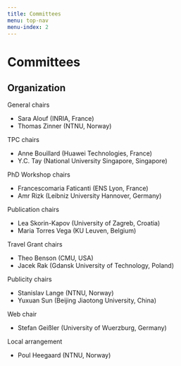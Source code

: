 ```yaml
---
title: Committees
menu: top-nav
menu-index: 2
---
```


# Committees

## Organization

General chairs
  * Sara Alouf (INRIA, France)
  * Thomas Zinner (NTNU, Norway)

TPC chairs
  * Anne Bouillard (Huawei Technologies, France)
  * Y.C. Tay (National University Singapore, Singapore)

PhD Workshop chairs
  * Francescomaria Faticanti (ENS Lyon, France)
  * Amr Rizk (Leibniz University Hannover, Germany)

Publication chairs
  * Lea Skorin-Kapov (University of Zagreb, Croatia)
  * Maria Torres Vega (KU Leuven, Belgium)
  
Travel Grant chairs
  * Theo Benson (CMU, USA)
  * Jacek Rak (Gdansk University of Technology, Poland)

Publicity chairs
  * Stanislav Lange (NTNU, Norway)
  * Yuxuan Sun (Beijing Jiaotong University, China)

Web chair
  * Stefan Geißler (University of Wuerzburg, Germany)
  
Local arrangement
  * Poul Heegaard (NTNU, Norway)
  



  




  




